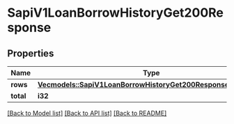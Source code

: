 # SapiV1LoanBorrowHistoryGet200Response

## Properties

Name | Type | Description | Notes
------------ | ------------- | ------------- | -------------
**rows** | [**Vec<models::SapiV1LoanBorrowHistoryGet200ResponseRowsInner>**](_sapi_v1_loan_borrow_history_get_200_response_rows_inner.md) |  | 
**total** | **i32** |  | 

[[Back to Model list]](../README.md#documentation-for-models) [[Back to API list]](../README.md#documentation-for-api-endpoints) [[Back to README]](../README.md)


